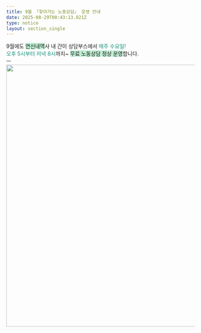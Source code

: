 ```yaml
---
title: 9월 「찾아가는 노동상담」 운영 안내
date: 2025-08-29T00:43:13.821Z
type: notice
layout: section_single
---
```

<p>9월에도 <span style="background-color: #bfedd2;">연신내역</span>사 내 간이 상담부스에서 <span style="color: #169179;">매주 수요일!</span><br /><span style="color: #169179;">오후 5시부터 저녁 8시</span>까지~ <span style="background-color: #bfedd2;">무료 노동상담 정상 운영</span>합니다.<br />ㅡ<br /><img src="https://drive.tiny.cloud/1/engl1s97gj9hrxpoa7eh7z5f05ozxfm1box3nxkh4j7a43ei/bc01df47-1e29-414d-8ae6-f5d2d2f48e31" alt="" width="700" height="700" /></p>
<p>&nbsp;</p>
<p>&nbsp;</p>
<p>&nbsp;</p>